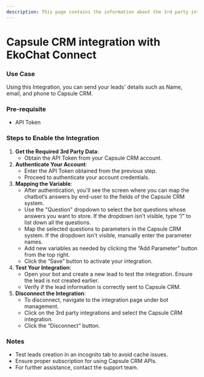 ```yaml
---
description: This page contains the information about the 3rd party integrations.
---
```


# Capsule CRM integration with EkoChat Connect

### Use Case

Using this Integration, you can send your leads' details such as Name, email, and phone to Capsule CRM.

### Pre-requisite

* API Token

### Steps to Enable the Integration

1. **Get the Required 3rd Party Data**:
   * Obtain the API Token from your Capsule CRM account.
2. **Authenticate Your Account**:
   * Enter the API Token obtained from the previous step.
   * Proceed to authenticate your account credentials.
3. **Mapping the Variable**:
   * After authentication, you'll see the screen where you can map the chatbot’s answers by end-user to the fields of the Capsule CRM system.
   * Use the "Question" dropdown to select the bot questions whose answers you want to store. If the dropdown isn't visible, type “/” to list down all the questions.
   * Map the selected questions to parameters in the Capsule CRM system. If the dropdown isn't visible, manually enter the parameter names.
   * Add new variables as needed by clicking the “Add Parameter” button from the top right.
   * Click the “Save” button to activate your integration.
4. **Test Your Integration**:
   * Open your bot and create a new lead to test the integration. Ensure the lead is not created earlier.
   * Verify if the lead information is correctly sent to Capsule CRM.
5. **Disconnect the Integration**:
   * To disconnect, navigate to the integration page under bot management.
   * Click on the 3rd party integrations and select the Capsule CRM integration.
   * Click the “Disconnect” button.

### Notes

* Test leads creation in an incognito tab to avoid cache issues.
* Ensure proper subscription for using Capsule CRM APIs.
* For further assistance, contact the support team.
